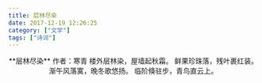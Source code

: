 ```yaml
---
title: 层林尽染
date: 2017-12-19 12:26:25
category: ["文学"]
tags: ["诗词"]
---
```

<center>
**层林尽染**
作者：寒青
<!--more-->
楼外层林染，屋墙起秋霜。
鲜果珍珠落，残叶裹红装。
渐午风落寞，晚冬歌悠扬。
临阶倏驻步，青鸟直云上。
</center>
